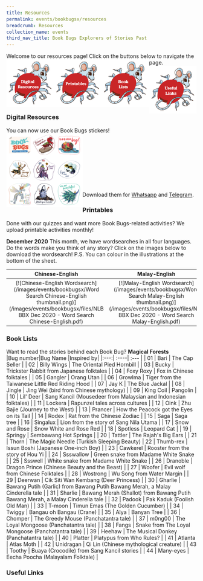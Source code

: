 ```yaml
---
title: Resources
permalink: events/bookbugsx/resources
breadcrumb: Resources
collection_name: events
third_nav_title: Book Bugs Explorers of Stories Past
---
```


Welcome to our resources page! Click on the buttons below to navigate the page.
[<img src="/images/events/bookbugsx/Resources_Digital.png" alt="Digital Resources" style="width: 25%" align="left">](#digital-resources)[<img src="/images/events/bookbugsx/Resources_Printables.png" alt="Printables" style="width: 25%" align="left">](#printables)[<img src="/images/events/bookbugsx/Resources_Book Lists.png" alt="Book Lists" style="width: 25%" align="left">](#book-lists)[<img src="/images/events/bookbugsx/Resources_Links.png" alt="Useful Links" style="width: 25%" align="left">](#useful-links)

### Digital Resources
You can now use our Book Bugs stickers!<br>
<img src="/images/events/bookbugsx/Stickers Thumbnail.png" alt="Book Bugs Stickers" style="width: 40%" align="left">
<br><br><br><br><br><br><br><br><br>
Download them for [Whatsapp](http://sticker.ly/s/95QYX0) and [Telegram](https://t.me/addstickers/BookBugs).


### Printables
Done with our quizzes and want more Book Bugs-related activities? We upload printable activities monthly!

**December 2020**
This month, we have wordsearches in all four languages. Do the words make you think of any story? Click on the images below to download the wordsearch!
P.S. You can colour in the illustrations at the bottom of the sheet.

|Chinese-English|Malay-English|Tamil-English|
|:---:|:---:|:---:|
|[![Chinese-English Wordsearch](/images/events/bookbugsx/Word Search Chinese-English thumbnail.png)](/images/events/bookbugsx/files/NLB BBX Dec 2020 - Word Search Chinese-English.pdf)|[![Malay-English Wordsearch](/images/events/bookbugsx/Word Search Malay-English thumbnail.png)](/images/events/bookbugsx/files/NLB BBX Dec 2020 - Word Search Malay-English.pdf)|[![Tamil-English Wordsearch](/images/events/bookbugsx/Word Search Tamil-English thumbnail.png)](/images/events/bookbugsx/files/NLB BBX Dec 2020 - Word Search Tamil-English.pdf)|

### Book Lists
Want to read the stories behind each Book Bug?
**Magical Forests** <br>
|Bug number|Bug Name |Inspired by|
|:---:| :----| :--- |
| 01 | Bari | The Cap Seller |
| 02 | Billy Wings | The Oriental Pied Hornbill |
| 03 | Bucky | Trickster Rabbit from Japanese folktales |
| 04 | Foxy Roxy | Fox in Chinese folktales |
| 05 | Gangler | Orang Utan |
| 06 | Growlma | Tiger from the Taiwanese Little Red Riding Hood |
| 07 | Jay K | The Blue Jackal |
| 08 | Jingle | Jing Wei (bird from Chinese mythology) |
| 09 | King Coil | Pangolin |
| 10 | Lil' Deer | Sang Kancil (Mousedeer from Malaysian and Indonesian folktales) |
| 11 | Lockera | Rapunzel tales across cultures |
| 12 | Oink | Zhu Bajie (Journey to the West) |
| 13 | Prancer | How the Peacock got the Eyes on its Tail |
| 14 | Rodex | Rat from the Chinese Zodiac |
| 15 | Saga | Saga tree |
| 16 | Singalux | Lion from the story of Sang Nila Utama |
| 17 | Snow and Rose | Snow White and Rose Red |
| 18 | Spotless | Leopard Cat |
| 19 | Springy | Sembawang Hot Springs |
| 20 | Tattler | The Rajah's Big Ears |
| 21 | Thorn | The Magic Needle (Turkish Sleeping Beauty)
| 22 | Thumb-rex | Issun Boshi (Japanese One-inch Boy) |
| 23 | Cawkerel | Rooster from the story of Hou Yi |
| 24 | Ssswallow | Green snake from Madame White Snake |
| 25 | Ssswell | White snake from Madame White Snake |
| 26 | Dranoble | Dragon Prince (Chinese Beauty and the Beast) |
| 27 | Woofer | Evil wolf from Chinese Folktales |
| 28 | Wostrong | Wu Song from Water Margin |
| 29 | Deerwan | Cik Siti Wan Kembang (Deer Princess) |
| 30 | Gharlie | Bawang Putih (Garlic) from Bawang Putih Bawang Merah, a Malay Cinderella tale |
| 31 | Sharlie | Bawang Merah (Shallot) from Bawang Putih Bawang Merah, a Malay Cinderella tale |
| 32 | Padook | Pak Kaduk (Foolish Old Man) |
| 33 | T-moon | Timun Emas (The Golden Cucumber) |
| 34 | Twiggy | Bangau oh Bangau (Crane) |
| 35 | Alya | Banyan Tree |
| 36 | Chomper | The Greedy Mouse (Panchatantra tale) |
| 37 | m0ng00 | The Loyal Mongoose (Panchatantra tale) |
| 38 | Fangs | Snake from The Loyal Mongoose (Panchatantra tale) |
| 39 | Heehaw | The Musical Donkey (Panchatantra tale) |
| 40 | Platter | Platypus from Who Rules? |
| 41 | Atlanta | Atlas Moth |
| 42 | Unidragan | Qi Lin (Chinese mythological creature) |
| 43 | Toothy | Buaya (Crocodile) from Sang Kancil stories |
| 44 | Many-eyes | Eecha Poocha (Malayalam Folktale) |


### Useful Links
